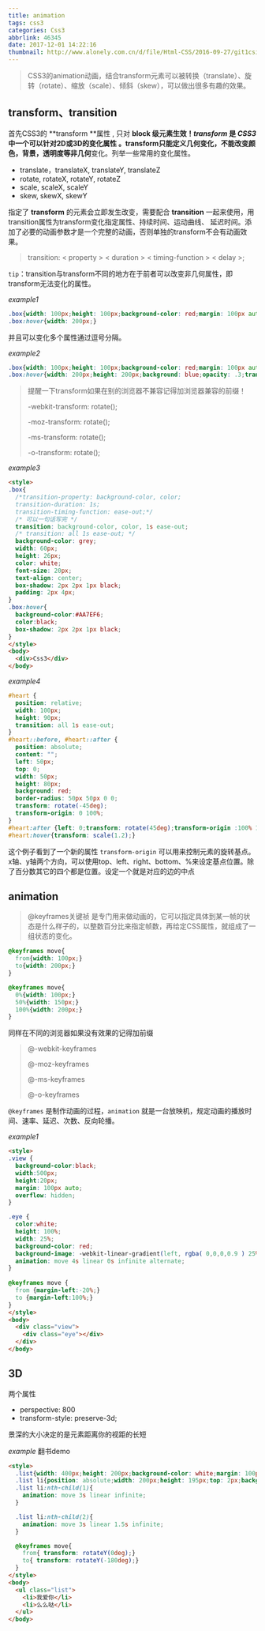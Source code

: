 ```yaml
---
title: animation
tags: css3
categories: Css3
abbrlink: 46345
date: 2017-12-01 14:22:16
thumbnail: http://www.alonely.com.cn/d/file/Html-CSS/2016-09-27/git1csitzbk.jpg
---
```


<!-- ![animation](http://www.alonely.com.cn/d/file/Html-CSS/2016-09-27/git1csitzbk.jpg)-->

<!-- more -->

> CSS3的animation动画，结合transform元素可以被转换（translate）、旋转（rotate）、缩放（scale）、倾斜（skew），可以做出很多有趣的效果。



## transform、transition

首先CSS3的 **transform **属性 , 只对 **block **级元素生效！*transform* 是 *CSS3* 中一个可以针对2D或3D的变化属性 。transform只能定义几何变化，不能改变颜色，背景，透明度等**非几何**变化。列举一些常用的变化属性。

- translate，translateX, translateY, translateZ
- rotate, rotateX, rotateY, rotateZ
- scale, scaleX, scaleY
- skew, skewX, skewY



指定了 **transform** 的元素会立即发生改变，需要配合 **transition** 一起来使用，用transition属性为transform变化指定属性、持续时间、运动曲线、 延迟时间。添加了必要的动画参数才是一个完整的动画，否则单独的transform不会有动画效果。

> transition: < property > < duration > < timing-function > < delay >;

`tip`：transition与transform不同的地方在于前者可以改变非几何属性，即transform无法变化的属性。



*example1*

```css
.box{width: 100px;height: 100px;background-color: red;margin: 100px auto;transition: width 2s;}
.box:hover{width: 200px;}
```

并且可以变化多个属性通过逗号分隔。



*example2*

```css
.box{width: 100px;height: 100px;background-color: red;margin: 100px auto;transition: width 2s, height 2s, background 2s, opacity 2s, transform 2s;}
.box:hover{width: 200px;height: 200px;background: blue;opacity: .3;transform: rotate(180deg) translateX(100px);}
```

> 提醒一下transform如果在别的浏览器不兼容记得加浏览器兼容的前缀！
>
> -webkit-transform: rotate();
>
> -moz-transform: rotate();
>
> -ms-transform: rotate();
>
> -o-transform: rotate();



*example3*

```html
<style>
.box{
  /*transition-property: background-color, color;
  transition-duration: 1s;
  transition-timing-function: ease-out;*/
  /* 可以一句话写完 */
  transition: background-color, color, 1s ease-out;
  /* transition: all 1s ease-out; */
  background-color: grey; 
  width: 60px;
  height: 26px;
  color: white;
  font-size: 20px;
  text-align: center;
  box-shadow: 2px 2px 1px black;
  padding: 2px 4px;
}
.box:hover{
  background-color:#AA7EF6;
  color:black;
  box-shadow: 2px 2px 1px black;
}
</style>
<body>
  <div>Css3</div>
</body>
```



*example4*

```css
#heart {
  position: relative;
  width: 100px;
  height: 90px;
  transition: all 1s ease-out;
}
#heart::before, #heart::after {
  position: absolute;
  content: "";
  left: 50px;
  top: 0;
  width: 50px;
  height: 80px;
  background: red;
  border-radius: 50px 50px 0 0;
  transform: rotate(-45deg);
  transform-origin: 0 100%;
}
#heart:after {left: 0;transform: rotate(45deg);transform-origin :100% 100%;}
#heart:hover{transform: scale(1.2);}
```

这个例子看到了一个新的属性 `transform-origin` 可以用来控制元素的旋转基点。x轴、y轴两个方向，可以使用top、left、right、bottom、%来设定基点位置。除了百分数其它的四个都是位置。设定一个就是对应的边的中点



## animation

> @keyframes关键祯 是专门用来做动画的，它可以指定具体到某一帧的状态是什么样子的，以整数百分比来指定帧数，再给定CSS属性，就组成了一组状态的变化。

```css
@keyframes move{
  from{width: 100px;} 
  to{width: 200px;}
}

@keyframes move{
  0%{width: 100px;}
  50%{width: 150px;}
  100%{width: 200px;}
}
```

同样在不同的浏览器如果没有效果的记得加前缀

> @-webkit-keyframes
>
> @-moz-keyframes
>
> @-ms-keyframes
>
> @-o-keyframes

`@keyframes` 是制作动画的过程，`animation` 就是一台放映机，规定动画的播放时间、速率、延迟、次数、反向轮播。

*example1*

```html
<style>
.view {
  background-color:black;
  width:500px;
  height:20px;
  margin: 100px auto;
  overflow: hidden;
}

.eye {
  color:white;
  height: 100%;
  width: 25%;
  background-color: red;
  background-image: -webkit-linear-gradient(left, rgba( 0,0,0,0.9 ) 25%, rgba( 0,0,0,0.1 ) 50%, rgba( 0,0,0,0.9 ) 75%);
  animation: move 4s linear 0s infinite alternate;
}
  
@keyframes move {
  from {margin-left:-20%;}
  to {margin-left:100%;}
}
</style>
<body>
  <div class="view">
    <div class="eye"></div>
  </div>
</body>
```



## 3D

两个属性

* perspective: 800
* transform-style: preserve-3d;

景深的大小决定的是元素距离你的视距的长短

*example*  翻书demo 

```html
<style>
  .list{width: 400px;height: 200px;background-color: white;margin: 100px auto;position: relative;-webkit-perspective: 800;transform-style: preserve-3d;transform: rotateX(30deg);}
  .list li{position: absolute;width: 200px;height: 195px;top: 2px;background: white;left: 200px; transform-origin: left;text-align: center;line-height: 195px;}
  .list li:nth-child(1){
    animation: move 3s linear infinite;
  }

  .list li:nth-child(2){
    animation: move 3s linear 1.5s infinite;
  }

  @keyframes move{
    from{ transform: rotateY(0deg);}
    to{ transform: rotateY(-180deg);}
  }
</style>
<body>
  <ul class="list">
    <li>我爱你</li>
    <li>么么哒</li>
  </ul>
</body>
```

